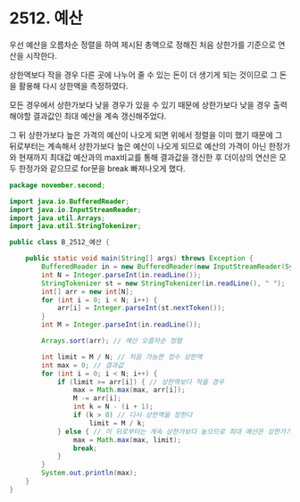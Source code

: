 # 2512. 예산

우선 예산을 오름차순 정렬을 하여 제시된 총액으로 정해진 처음 상한가를 기준으로 연산을 시작한다.

상한액보다 작을 경우 다른 곳에 나누어 줄 수 있는 돈이 더 생기게 되는 것이므로 그 돈을 활용해 다시 상한액을 측정하였다.

모든 경우에서 상한가보다 낮을 경우가 있을 수 있기 때문에 상한가보다 낮을 경우 출력해야할 결과값인 최대 예산을 계속 갱신해주었다.

그 뒤 상한가보다 높은 가격의 예산이 나오게 되면 위에서 정렬을 이미 했기 때문에 그 뒤로부터는 계속해서 상한가보다 높은 예산이 나오게 되므로 예산의 가격이 아닌 한정가와 현재까지 최대값 예산과의 max비교를 통해 결과값을 갱신한 후 더이상의 연산은 모두 한정가와 같으므로 for문을 break 빠져나오게 했다.

```java
package november.second;

import java.io.BufferedReader;
import java.io.InputStreamReader;
import java.util.Arrays;
import java.util.StringTokenizer;

public class B_2512_예산 {

	public static void main(String[] args) throws Exception {
		BufferedReader in = new BufferedReader(new InputStreamReader(System.in));
		int N = Integer.parseInt(in.readLine());
		StringTokenizer st = new StringTokenizer(in.readLine(), " ");
		int[] arr = new int[N];
		for (int i = 0; i < N; i++) {
			arr[i] = Integer.parseInt(st.nextToken());
		}
		int M = Integer.parseInt(in.readLine());

		Arrays.sort(arr); // 예산 오름차순 정렬

		int limit = M / N; // 처음 가능한 정수 상한액
		int max = 0; // 결과값
		for (int i = 0; i < N; i++) {
			if (limit >= arr[i]) { // 상한액보다 작을 경우
				max = Math.max(max, arr[i]);
				M -= arr[i];
				int k = N - (i + 1);
				if (k > 0) // 다시 상한액을 정한다
					limit = M / k;
			} else { // 이 뒤로부터는 계속 상한가보다 높으므로 최대 예산은 상한가가 된다
				max = Math.max(max, limit);
				break;
			}
		}
		System.out.println(max);
	}
}

```

